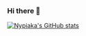 ### Hi there 👋

<!--
**Nypiaka/Nypiaka** is a ✨ _special_ ✨ repository because its `README.md` (this file) appears on your GitHub profile.

Here are some ideas to get you started:

- 🔭 I’m currently working on ...
- 🌱 I’m currently learning ...
- 👯 I’m looking to collaborate on ...
- 🤔 I’m looking for help with ...
- 💬 Ask me about ...
- 📫 How to reach me: ...
- 😄 Pronouns: ...
- ⚡ Fun fact: ...
-->
[![Nypiaka's GitHub stats](https://github-readme-stats.vercel.app/api?username=Khairullin-Alexandr)](https://github.com/Khairullin-Alexandr/github-readme-stats)
